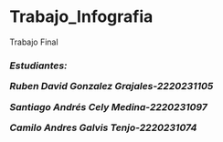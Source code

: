# Trabajo_Infografia
Trabajo Final
<em><h3>Estudiantes:<br>

Ruben David Gonzalez Grajales-2220231105<br>

Santiago Andrés Cely Medina-2220231097<br>

Camilo Andres Galvis Tenjo-2220231074<br></h3></em>
